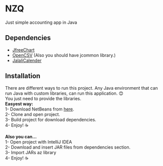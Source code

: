 
# NZQ
Just simple accounting app in Java

## Dependencies <br />
- [JfreeChart](https://www.jfree.org/jfreechart/download.html) <br />
 - [OpenCSV](https://www.google.com/url?sa=t&rct=j&q=&esrc=s&source=web&cd=&cad=rja&uact=8&ved=2ahUKEwi1o7KQ9cb7AhXyiIsKHTOJDTMQFnoECA8QAQ&url=https://sourceforge.net/projects/opencsv/&usg=AOvVaw3aiOg7Anx61Ms9cJscoj_p)  (Also you should have jcommon library.) <br />
 - [JalaliCalender](https://github.com/razeghi71/JalaliCalendar) <br />

## Installation

There are different ways to run this project. Any Java environment that can run Java with custom libraries, can run this application. 😊 <br />
You just need to provide the libraries. <br />
**Easyest way:** <br />
1- Download NetBeans from [here](https://netbeans.apache.org/download/index.html). <br />
2- Clone and open project. <br />
3- Build project for download dependencies. <br />
4- Enjoy! ☕️

**Also you can...** <br />
1- Open project with IntelliJ IDEA <br />
2- Download and insert JAR files from dependencies section. <br />
3- Import JARs az library <br />
4- Enjoy! ☕️
